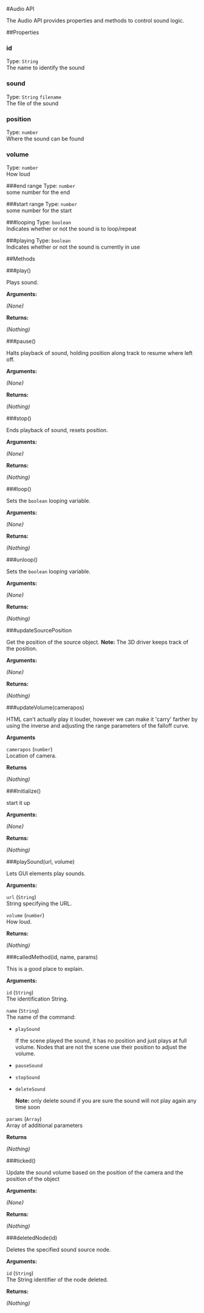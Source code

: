 #Audio API

The Audio API provides properties and methods to control sound logic.

<a id='properties'></a>
##Properties

<a id='id'></a>
### id
Type: `String`  
The name to identify the sound

<a id='sound'></a>
### sound
Type: `String` `filename`  
The file of the sound

<a id='position'></a>
### position
Type: `number`  
Where the sound can be found

<a id='volume'></a>
### volume
Type: `number`  
How loud

<a id='end_range'></a>
###end range
Type: `number`  
some number for the end

<a id='start_range'></a>
###start range
Type: `number`  
some number for the start

<a id='looping'></a>
###looping
Type: `boolean`  
Indicates whether or not the sound is to loop/repeat

<a id='playing'></a>
###playing
Type: `boolean`  
Indicates whether or not the sound is currently in use  

<a id='methods'></a>
##Methods

<a id='play'></a>
###play()

Plays sound.

**Arguments:**

*(None)*

**Returns:**

*(Nothing)*

<a id='pause'></a>
###pause()

Halts playback of sound, holding position along track to resume where left off.

**Arguments:**

*(None)*

**Returns:**

*(Nothing)*

<a id='stop'></a>
###stop()

Ends playback of sound, resets position.

**Arguments:**

*(None)*

**Returns:**

*(Nothing)*

<a id='loop'></a>
###loop()

Sets the `boolean` looping variable.

**Arguments:**

*(None)*

**Returns:**

*(Nothing)*

<a id='unloop'></a>
###unloop()

Sets the `boolean` looping variable.

**Arguments:**

*(None)*

**Returns:**

*(Nothing)*

<a id='updateSourcePosition'></a>
###updateSourcePosition

Get the position of the source object. **Note:** The 3D driver keeps track of the position.

**Arguments:**

*(None)*

**Returns:**

*(Nothing)*

<a id='updateVolume'></a>
###updateVolume(camerapos)

HTML can't actually play it louder, however we can make it 'carry' farther by using the inverse and adjusting the range parameters of the falloff curve.

**Arguments**

`camerapos` (`number`)  
Location of camera.

**Returns**

*(Nothing)*

<a id='initialize'></a>
###Initialize()

start it up

**Arguments:**

*(None)*

**Returns:**

*(Nothing)*

<a id='playSound'></a>
###playSound(url, volume)

Lets GUI elements play sounds.

**Arguments:**

`url` (`String`)  
String specifying the URL.

`volume` (`number`)  
How loud.

**Returns:**

*(Nothing)*

<a id='calledMethod'></a>
###calledMethod(id, name, params)

This is a good place to explain.

**Arguments:**

`id` (`String`)  
The identification String.

`name` (`String`)  
The name of the command:

* `playSound`

	If the scene played the sound, it has no position and just plays at full volume. Nodes that are not the scene use their position to adjust the volume.

* `pauseSound`

* `stopSound`

* `deleteSound`

	**Note:** only delete sound if you are sure the sound will not play again any time soon

`params` (`Array`)  
Array of additional parameters

**Returns**

*(Nothing)*

###ticked()

Update the sound volume based on the position of the camera and the position of the object

**Arguments:**

*(None)*

**Returns:**

*(Nothing)*

###deletedNode(id)

Deletes the specified sound source node.

**Arguments:**

`id` (`String`)  
The String identifier of the node deleted.

**Returns:**

*(Nothing)*
